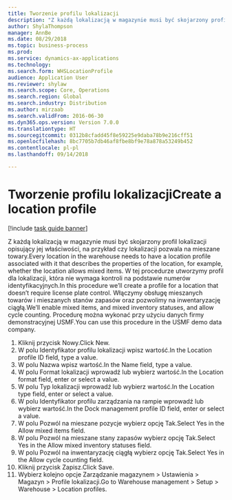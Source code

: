 ```yaml
--- 
title: Tworzenie profilu lokalizacji
description: "Z każdą lokalizacją w magazynie musi być skojarzony profil lokalizacji opisujący jej właściwości, na przykład czy lokalizacji pozwala na mieszane towary."
author: ShylaThompson
manager: AnnBe
ms.date: 08/29/2018
ms.topic: business-process
ms.prod: 
ms.service: dynamics-ax-applications
ms.technology: 
ms.search.form: WHSLocationProfile
audience: Application User
ms.reviewer: shylaw
ms.search.scope: Core, Operations
ms.search.region: Global
ms.search.industry: Distribution
ms.author: mirzaab
ms.search.validFrom: 2016-06-30
ms.dyn365.ops.version: Version 7.0.0
ms.translationtype: HT
ms.sourcegitcommit: 0312b8cfadd45f8e59225e9daba78b9e216cff51
ms.openlocfilehash: 8bc7705b7db46af8fbe8bf9e78a878a53249b452
ms.contentlocale: pl-pl
ms.lasthandoff: 09/14/2018

---
```

# <a name="create-a-location-profile"></a><span data-ttu-id="2dab0-103">Tworzenie profilu lokalizacji</span><span class="sxs-lookup"><span data-stu-id="2dab0-103">Create a location profile</span></span>

[!include [task guide banner](../../includes/task-guide-banner.md)]

<span data-ttu-id="2dab0-104">Z każdą lokalizacją w magazynie musi być skojarzony profil lokalizacji opisujący jej właściwości, na przykład czy lokalizacji pozwala na mieszane towary.</span><span class="sxs-lookup"><span data-stu-id="2dab0-104">Every location in the warehouse needs to have a location profile associated with it that describes the properties of the location, for example, whether the location allows mixed items.</span></span> <span data-ttu-id="2dab0-105">W tej procedurze utworzymy profil dla lokalizacji, która nie wymaga kontroli na podstawie numerów identyfikacyjnych.</span><span class="sxs-lookup"><span data-stu-id="2dab0-105">In this procedure we’ll create a profile for a location that doesn’t require license plate control.</span></span> <span data-ttu-id="2dab0-106">Włączymy obsługę mieszanych towarów i mieszanych stanów zapasów oraz pozwolimy na inwentaryzację ciągłą.</span><span class="sxs-lookup"><span data-stu-id="2dab0-106">We’ll enable mixed items, and mixed inventory statuses, and allow cycle counting.</span></span> <span data-ttu-id="2dab0-107">Procedurę można wykonać przy użyciu danych firmy demonstracyjnej USMF.</span><span class="sxs-lookup"><span data-stu-id="2dab0-107">You can use this procedure in the USMF demo data company.</span></span>

1. <span data-ttu-id="2dab0-108">Kliknij przycisk Nowy.</span><span class="sxs-lookup"><span data-stu-id="2dab0-108">Click New.</span></span>
2. <span data-ttu-id="2dab0-109">W polu Identyfikator profilu lokalizacji wpisz wartość.</span><span class="sxs-lookup"><span data-stu-id="2dab0-109">In the Location profile ID field, type a value.</span></span>
3. <span data-ttu-id="2dab0-110">W polu Nazwa wpisz wartość.</span><span class="sxs-lookup"><span data-stu-id="2dab0-110">In the Name field, type a value.</span></span>
4. <span data-ttu-id="2dab0-111">W polu Format lokalizacji wprowadź lub wybierz wartość.</span><span class="sxs-lookup"><span data-stu-id="2dab0-111">In the Location format field, enter or select a value.</span></span>
5. <span data-ttu-id="2dab0-112">W polu Typ lokalizacji wprowadź lub wybierz wartość.</span><span class="sxs-lookup"><span data-stu-id="2dab0-112">In the Location type field, enter or select a value.</span></span>
6. <span data-ttu-id="2dab0-113">W polu Identyfikator profilu zarządzania na rampie wprowadź lub wybierz wartość.</span><span class="sxs-lookup"><span data-stu-id="2dab0-113">In the Dock management profile ID field, enter or select a value.</span></span>
7. <span data-ttu-id="2dab0-114">W polu Pozwól na mieszane pozycje wybierz opcję Tak.</span><span class="sxs-lookup"><span data-stu-id="2dab0-114">Select Yes in the Allow mixed items field.</span></span>
8. <span data-ttu-id="2dab0-115">W polu Pozwól na mieszane stany zapasów wybierz opcję Tak.</span><span class="sxs-lookup"><span data-stu-id="2dab0-115">Select Yes in the Allow mixed  inventory statuses field.</span></span>
9. <span data-ttu-id="2dab0-116">W polu Pozwól na inwentaryzację ciągłą wybierz opcję Tak.</span><span class="sxs-lookup"><span data-stu-id="2dab0-116">Select Yes in the Allow cycle counting field.</span></span>
10. <span data-ttu-id="2dab0-117">Kliknij przycisk Zapisz.</span><span class="sxs-lookup"><span data-stu-id="2dab0-117">Click Save.</span></span>
11. <span data-ttu-id="2dab0-118">Wybierz kolejno opcje Zarządzanie magazynem > Ustawienia > Magazyn > Profile lokalizacji.</span><span class="sxs-lookup"><span data-stu-id="2dab0-118">Go to Warehouse management > Setup > Warehouse > Location profiles.</span></span>


